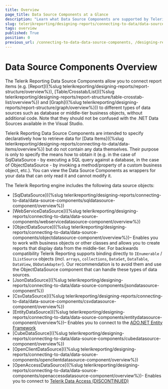 ```yaml
---
title: Overview
page_title: Data Source Components at a Glance
description: "Learn what Data Source Components are supported by Telerik Reporting and the basic principles of using them in your reports."
slug: telerikreporting/designing-reports/connecting-to-data/data-source-components/overview
tags: overview
published: True
position: 0
previous_url: /connecting-to-data-data-source-components, /designing-reports/connecting-to-data/data-source-components/
---
```


# Data Source Components Overview

The Telerik Reporting Data Source Components allow you to connect report items (e.g. [Report]({%slug telerikreporting/designing-reports/report-structure/overview%}), [Table/Crosstab/List]({%slug telerikreporting/designing-reports/report-structure/table-crosstab-list/overview%}) and [Graph]({%slug telerikreporting/designing-reports/report-structure/graph/overview%})) to different types of data sources such as database or middle-tier business objects, without additional code. Note that they should not be confused with the .NET Data Sources available in the Visual Studio.

Telerik Reporting Data Source Components are intended to specify declaratively how to retrieve data for [Data Items]({%slug telerikreporting/designing-reports/connecting-to-data/data-items/overview%}) but do not contain any data themselves. Their purpose is only to specify the means how to obtain it (e.g. in the case of SqlDataSource - by executing a SQL query against a database, in the case of ObjectDataSource - by invoking a method/property of a custom business object, etc.). You can view the Data Source Components as wrappers for your data that can only read it and cannot modify it.

The Telerik Reporting engine includes the following data source objects:

* [SqlDataSource]({%slug telerikreporting/designing-reports/connecting-to-data/data-source-components/sqldatasource-component/overview%})
* [WebServiceDataSource]({%slug telerikreporting/designing-reports/connecting-to-data/data-source-components/webservicedatasource-component/overview%})
* [ObjectDataSource]({%slug telerikreporting/designing-reports/connecting-to-data/data-source-components/objectdatasource-component/overview%})– Enables you to work with business objects or other classes and allows you to create reports that display data from the middle-tier. For backwards compatibility Telerik Reporting supports binding directly to `IEnumerable` / `IListSource` objects (incl. `arrays`, `collections`, `DataSet`, `DataTable`, `DataView`, `DbDataAdapter`). Our recommendation is to avoid them and use the ObjectDataSource component that can handle these types of data sources.
* [JsonDataSource]({%slug telerikreporting/designing-reports/connecting-to-data/data-source-components/jsondatasource-component%})
* [CsvDataSource]({%slug telerikreporting/designing-reports/connecting-to-data/data-source-components/csvdatasource-component/overview%})
* [EntityDataSource]({%slug telerikreporting/designing-reports/connecting-to-data/data-source-components/entitydatasource-component/overview%})– Enables you to connect to the [ADO.NET Entity Framework](https://learn.microsoft.com/en-us/dotnet/framework/data/adonet/ef/?redirectedfrom=MSDN)
* [CubeDataSource]({%slug telerikreporting/designing-reports/connecting-to-data/data-source-components/cubedatasource-component/overview%})
* [OpenClientDataSource]({%slug telerikreporting/designing-reports/connecting-to-data/data-source-components/openclientdatasource-component/overview%})
* [OpenAccessDataSource]({%slug telerikreporting/designing-reports/connecting-to-data/data-source-components/openaccessdatasource-component/overview%})- Enables you to connect to [Telerik Data Access (DISCONTINUED)](https://www.telerik.com/data-access-sunsetting)
